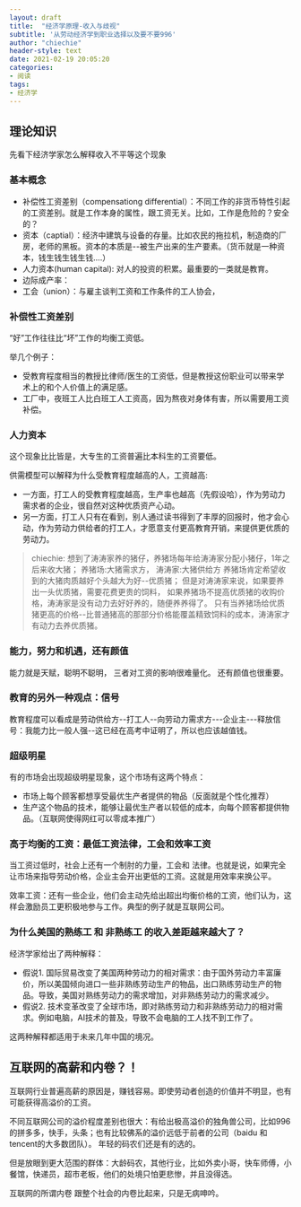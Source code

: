 ```yaml
---
layout: draft
title:  "经济学原理-收入与歧视"
subtitle: '从劳动经济学到职业选择以及要不要996'
author: "chiechie"
header-style: text
date: 2021-02-19 20:05:20
categories:
- 阅读
tags:
- 经济学
---
```



## 理论知识

先看下经济学家怎么解释收入不平等这个现象

### 基本概念

- 补偿性工资差别（compensationg differential）：不同工作的非货币特性引起的工资差别。就是工作本身的属性，跟工资无关。比如，工作是危险的？安全的？
- 资本（captial）：经济中建筑与设备的存量。比如农民的拖拉机，制造商的厂房，老师的黑板。资本的本质是--被生产出来的生产要素。（货币就是一种资本，钱生钱生钱生钱....）
- 人力资本(human capital): 对人的投资的积累。最重要的一类就是教育。
- 边际成产率：
- 工会（union）：与雇主谈判工资和工作条件的工人协会，


### 补偿性工资差别

“好”工作往往比“坏”工作的均衡工资低。 

举几个例子：

- 受教育程度相当的教授比律师/医生的工资低，但是教授这份职业可以带来学术上的和个人价值上的满足感。
- 工厂中，夜班工人比白班工人工资高，因为熬夜对身体有害，所以需要用工资补偿。


### 人力资本

这个现象比比皆是，大专生的工资普遍比本科生的工资要低。

供需模型可以解释为什么受教育程度越高的人，工资越高:

  - 一方面，打工人的受教育程度越高，生产率也越高（先假设哈），作为劳动力需求者的企业，很自然对这种优质资产心动。
  - 另一方面，打工人只有在看到，别人通过读书得到了丰厚的回报时，他才会心动，作为劳动力供给者的打工人，才愿意支付更高教育开销，来提供更优质的劳动力。

> chiechie:
想到了涛涛家养的猪仔，养猪场每年给涛涛家分配小猪仔，1年之后来收大猪；
养猪场:大猪需求方， 涛涛家:大猪供给方
养猪场肯定希望收到的大猪肉质越好个头越大为好--优质猪；
但是对涛涛家来说，如果要养出一头优质猪，需要花费更贵的饲料，
如果养猪场不提高优质猪的收购价格，涛涛家是没有动力去好好养的，随便养养得了。
只有当养猪场给优质猪更高的价格--比普通猪高的那部分价格能覆盖精致饲料的成本，涛涛家才有动力去养优质猪。


### 能力，努力和机遇，还有颜值

能力就是天赋，聪明不聪明，
三者对工资的影响很难量化。
还有颜值也很重要。

### 教育的另外一种观点：信号

教育程度可以看成是劳动供给方--打工人--向劳动力需求方---企业主---释放信号：我能力比一般人强--这已经在高考中证明了，所以也应该越值钱。


### 超级明星

有的市场会出现超级明星现象，这个市场有这两个特点：

- 市场上每个顾客都想享受最优生产者提供的物品（反面就是个性化推荐）
- 生产这个物品的技术，能够让最优生产者以较低的成本，向每个顾客都提供物品。（互联网使得网红可以零成本推广）

### 高于均衡的工资：最低工资法律，工会和效率工资

当工资过低时，社会上还有一个制肘的力量，工会和 法律。也就是说，如果完全让市场来指导劳动价格，企业主会开出更低的工资。这就是用效率来换公平。

效率工资：还有一些企业，他们会主动先给出超出均衡价格的工资，他们认为，这样会激励员工更积极地参与工作。典型的例子就是互联网公司。


### 为什么美国的熟练工 和 非熟练工 的收入差距越来越大了？

经济学家给出了两种解释：

- 假说1. 国际贸易改变了美国两种劳动力的相对需求：由于国外劳动力丰富廉价，所以美国倾向进口一些非熟练劳动生产的物品，出口熟练劳动生产的物品。导致，美国对熟练劳动力的需求增加，对非熟练劳动力的需求减少。
- 假说2. 技术变革改变了全球市场，即对熟练劳动力和非熟练劳动力的相对需求。例如电脑，AI技术的普及，导致不会电脑的工人找不到工作了。

这两种解释都适用于未来几年中国的境况。



## 互联网的高薪和内卷？！

互联网行业普遍高薪的原因是，赚钱容易。即使劳动者创造的价值并不明显，也有可能获得高溢价的工资。

不同互联网公司的溢价程度差别也很大：有给出极高溢价的独角兽公司，比如996的拼多多，快手，头条；也有比较佛系的溢价远低于前者的公司（baidu 和 tencent的大多数团队）。
年轻的码农们还是有的选的。

但是放眼到更大范围的群体：大龄码农，其他行业，比如外卖小哥，快车师傅，小餐馆，快递员，超市老板，他们的处境只怕更悲惨，并且没得选。

互联网的所谓内卷 跟整个社会的内卷比起来，只是无病呻吟。
